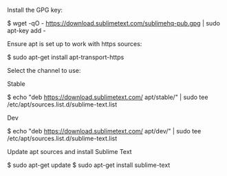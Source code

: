 Install the GPG key:

$ wget -qO - https://download.sublimetext.com/sublimehq-pub.gpg | sudo apt-key add -

Ensure apt is set up to work with https sources:

$ sudo apt-get install apt-transport-https

Select the channel to use:

Stable

$ echo "deb https://download.sublimetext.com/ apt/stable/" | sudo tee /etc/apt/sources.list.d/sublime-text.list

Dev

$ echo "deb https://download.sublimetext.com/ apt/dev/" | sudo tee /etc/apt/sources.list.d/sublime-text.list

Update apt sources and install Sublime Text

$ sudo apt-get update
$ sudo apt-get install sublime-text

